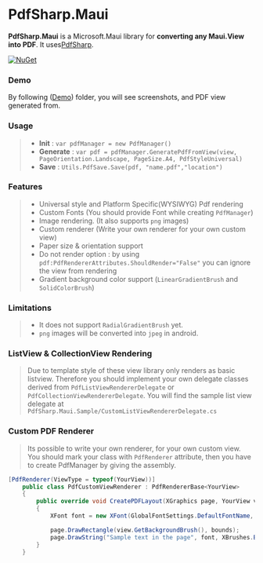 PdfSharp.Maui
======================

**PdfSharp.Maui** is a Microsoft.Maui library for **converting any Maui.View into PDF**.
It uses[PdfSharp](https://github.com/empira/PDFsharp).


[![NuGet](https://img.shields.io/badge/nuget-v1.0.4-blue.svg?style=plastic)](https://www.nuget.org/packages/PdfSharp.Maui)


### Demo
By following ([Demo](https://github.com/akgulebubekir/PDFSharp.Maui/tree/master/Demo)) folder, you will see screenshots, and PDF view generated from.


### Usage
> - **Init** : `var pdfManager = new PdfManager()`
> - **Generate** : `var pdf = pdfManager.GeneratePdfFromView(view, PageOrientation.Landscape, PageSize.A4, PdfStyleUniversal)`
> - **Save** :  `Utils.PdfSave.Save(pdf, "name.pdf","location")`


### Features
> - Universal style and Platform Specific(WYSIWYG) Pdf rendering
> - Custom Fonts (You should provide Font while creating `PdfManager`)
> - Image rendering. (It also supports `png` images)
> - Custom renderer (Write your own renderer for your own custom view) 
> - Paper size & orientation support
> - Do not render option : by using `pdf:PdfRendererAttributes.ShouldRender="False"` you can ignore the view from rendering
> - Gradient background color support (`LinearGradientBrush` and `SolidColorBrush`)

### Limitations
> - It does not support `RadialGradientBrush` yet.
> - `png` images will be converted into `jpeg` in android.

### ListView & CollectionView Rendering
> Due to template style of these view library only renders as basic listview. Therefore you should implement your own delegate classes derived from `PdfListViewRendererDelegate` or `PdfCollectionViewRendererDelegate`.  You will find the sample list view delegate at `PdfSharp.Maui.Sample/CustomListViewRendererDelegate.cs`


### Custom PDF Renderer
> Its possible to write your own renderer, for your own custom view. You should mark your class with `PdfRenderer` attribute, then you have to create PdfManager by giving the assembly.


```cs
[PdfRenderer(ViewType = typeof(YourView))]
	public class PdfCustomViewRenderer : PdfRendererBase<YourView>
	{
		public override void CreatePDFLayout(XGraphics page, YourView view, XRect bounds, double scaleFactor)
		{
			XFont font = new XFont(GlobalFontSettings.DefaultFontName, 14 * scaleFactor);

			page.DrawRectangle(view.GetBackgroundBrush(), bounds);
			page.DrawString("Sample text in the page", font, XBrushes.Black, bounds, XStringFormats.Center);
		}
	}
```
